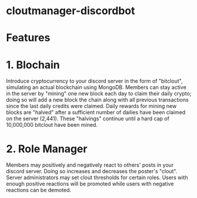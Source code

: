 # cloutmanager-discordbot

# Features

# 1. Blochain

Introduce cryptocurrency to your discord server in the form of "bitclout", simulating an actual blockchain using MongoDB.  Members can stay active in the server by "mining" one new block each day to claim their daily crypto; doing so will add a new block the chain along with all previous transactions since the last daily credits were claimed.  Daily rewards for mining new blocks are "halved" after a sufficient number of dailies have been claimed on the server (2,441).  These "halvings" continue until a hard cap of 10,000,000 bitclout have been mined. 

# 2. Role Manager

Members may positively and negatively react to others' posts in your discord server.  Doing so increases and decreases the poster's "clout". Server administrators may set clout thresholds for certain roles.  Users with enough positive reactions will be promoted while users with negative reactions can be demoted.   
